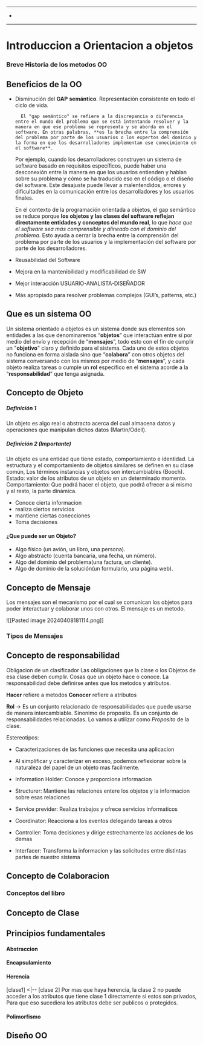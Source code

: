 
---

- 

---

# Introduccion a Orientacion a objetos

### Breve Historia de los metodos OO

## Beneficios de la OO

- Disminución del **GAP** **semántico**. Representación consistente en todo el ciclo de vida. 

		El "gap semántico" se refiere a la discrepancia o diferencia entre el mundo del problema que se está intentando resolver y la manera en que ese problema se representa y se aborda en el software. En otras palabras, **es la brecha entre la comprensión del problema por parte de los usuarios o los expertos del dominio y la forma en que los desarrolladores implementan ese conocimiento en el software**.

	Por ejemplo, cuando los desarrolladores construyen un sistema de software basado en requisitos específicos, puede haber una desconexión entre la manera en que los usuarios entienden y hablan sobre su problema y cómo se ha traducido eso en el código o el diseño del software. Este desajuste puede llevar a malentendidos, errores y dificultades en la comunicación entre los desarrolladores y los usuarios finales.

	En el contexto de la programación orientada a objetos, el gap semántico se reduce porque **los objetos y las clases del software reflejan directamente entidades y conceptos del mundo real**, lo que *hace que el software sea más comprensible y alineado con el dominio del problema*. Esto ayuda a cerrar la brecha entre la comprensión del problema por parte de los usuarios y la implementación del software por parte de los desarrolladores.

- Reusabilidad del Software

- Mejora en la mantenibilidad y modificabilidad de SW

- Mejor interacción USUARIO-ANALISTA-DISEÑADOR 

- Más apropiado para resolver problemas complejos (GUI’s, patterns, etc.)

## Que es un sistema OO

Un sistema orientado a objetos es un sistema donde sus elementos son entidades a las que denominaremos “**objetos**” que interactúan entre sí por medio del envío y recepción de “**mensajes**”, todo esto con el fin de cumplir un "**objetivo**" claro y definido para el sistema. Cada uno de estos objetos no funciona en forma aislada sino que “**colabora**” con otros objetos del sistema conversando con los mismos por medio de “**mensajes**”, y cada objeto realiza tareas o cumple un **rol** específico en el sistema acorde a la “**responsabilidad**” que tenga asignada.

## Concepto de Objeto

##### Definición 1
Un objeto es algo real o abstracto acerca del cual almacena datos y operaciones que manipulan dichos datos (Martin/Odell). 
##### Definición 2 (Importante)
Un objeto es una entidad que tiene estado, comportamiento e identidad. La estructura y el comportamiento de objetos similares se definen en su clase común, Los términos instancias y objetos son intercambiables (Booch). Estado: valor de los atributos de un objeto en un determinado momento. Comportamiento: Que podrá hacer el objeto, que podrá ofrecer a si mismo y al resto, la parte dinámica.

- Conoce cierta informacion
- realiza ciertos servicios
- mantiene ciertas conecciones
- Toma decisiones
#### ¿Que puede ser un Objeto?

- Algo físico (un avión, un libro, una persona).
- Algo abstracto (cuenta bancaria, una fecha, un número).
- Algo del dominio del problema(una factura, un cliente).
- Algo de dominio de la solución(un formulario, una página web).


## Concepto de Mensaje
 
Los mensajes son el mecanismo por el cual se comunican los objetos para poder interactuar y colaborar unos con otros. El mensaje es un metodo.

![[Pasted image 20240408181114.png]]

### Tipos de Mensajes

## Concepto de responsabilidad
Obligacion de un clasificador
Las obligaciones que la clase o los Objetos de esa clase  deben cumplir.
Cosas que un objeto hace o conoce.
La responsabilidad debe definirse antes que los metodos y atributos.

**Hacer** refiere a metodos 
**Conocer** refiere a atributos


**Rol** -> Es un conjunto relacionado de responsabilidades que puede usarse de manera intercambiable. Sinonimo de proposito.
Es un conjunto de responsabilidades relacionadas. Lo vamos a utilizar como *Proposito* de la clase.


Estereotipos:
- Caracterizaciones de las funciones que necesita una aplicacion
- Al simplificar y caracterizar en exceso, podemos reflexionar sobre la naturaleza del papel de un objeto mas facilmente.


- Information Holder: Conoce y proporciona informacion
- Structurer: Mantiene las relaciones entere los objetos y la informacion sobre esas relaciones
- Service previder: Realiza trabajos y ofrece servicios informaticos
- Coordinator: Reacciona a los eventos delegando tareas a otros
- Controller: Toma decisiones y dirige estrechamente las acciones de los demas
- Interfacer: Transforma la informacion y las solicitudes entre distintas partes de nuestro sistema


## Concepto de Colaboracion


### Conceptos del libro

## Concepto de Clase
## Principios fundamentales
#### Abstraccion
#### Encapsulamiento
#### Herencia
[clase1] <|-- [clase 2] 
Por mas que haya herencia, la clase 2 no puede acceder a los atributos que tiene clase 1 directamente si estos son privados, Para que eso sucediera los atributos debe ser publicos o protegidos.
#### Polimorfismo

## Diseño OO

